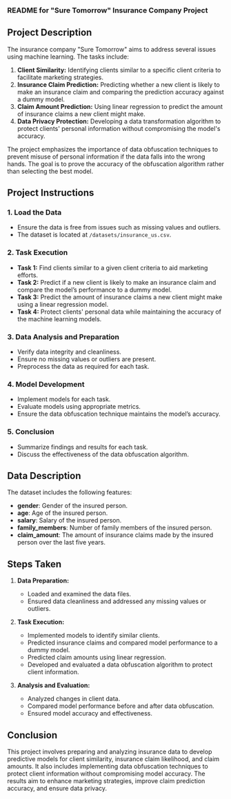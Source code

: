 ### README for "Sure Tomorrow" Insurance Company Project

## Project Description

The insurance company "Sure Tomorrow" aims to address several issues using machine learning. The tasks include:

1. **Client Similarity:** Identifying clients similar to a specific client criteria to facilitate marketing strategies.
2. **Insurance Claim Prediction:** Predicting whether a new client is likely to make an insurance claim and comparing the prediction accuracy against a dummy model.
3. **Claim Amount Prediction:** Using linear regression to predict the amount of insurance claims a new client might make.
4. **Data Privacy Protection:** Developing a data transformation algorithm to protect clients' personal information without compromising the model's accuracy.

The project emphasizes the importance of data obfuscation techniques to prevent misuse of personal information if the data falls into the wrong hands. The goal is to prove the accuracy of the obfuscation algorithm rather than selecting the best model.

## Project Instructions

### 1. Load the Data
- Ensure the data is free from issues such as missing values and outliers.
- The dataset is located at `/datasets/insurance_us.csv`.

### 2. Task Execution
- **Task 1:** Find clients similar to a given client criteria to aid marketing efforts.
- **Task 2:** Predict if a new client is likely to make an insurance claim and compare the model’s performance to a dummy model.
- **Task 3:** Predict the amount of insurance claims a new client might make using a linear regression model.
- **Task 4:** Protect clients' personal data while maintaining the accuracy of the machine learning models.

### 3. Data Analysis and Preparation
- Verify data integrity and cleanliness.
- Ensure no missing values or outliers are present.
- Preprocess the data as required for each task.

### 4. Model Development
- Implement models for each task.
- Evaluate models using appropriate metrics.
- Ensure the data obfuscation technique maintains the model’s accuracy.

### 5. Conclusion
- Summarize findings and results for each task.
- Discuss the effectiveness of the data obfuscation algorithm.

## Data Description

The dataset includes the following features:
- **gender**: Gender of the insured person.
- **age**: Age of the insured person.
- **salary**: Salary of the insured person.
- **family_members**: Number of family members of the insured person.
- **claim_amount**: The amount of insurance claims made by the insured person over the last five years.

## Steps Taken

1. **Data Preparation:**
   - Loaded and examined the data files.
   - Ensured data cleanliness and addressed any missing values or outliers.

2. **Task Execution:**
   - Implemented models to identify similar clients.
   - Predicted insurance claims and compared model performance to a dummy model.
   - Predicted claim amounts using linear regression.
   - Developed and evaluated a data obfuscation algorithm to protect client information.

3. **Analysis and Evaluation:**
   - Analyzed changes in client data.
   - Compared model performance before and after data obfuscation.
   - Ensured model accuracy and effectiveness.

## Conclusion

This project involves preparing and analyzing insurance data to develop predictive models for client similarity, insurance claim likelihood, and claim amounts. It also includes implementing data obfuscation techniques to protect client information without compromising model accuracy. The results aim to enhance marketing strategies, improve claim prediction accuracy, and ensure data privacy.
